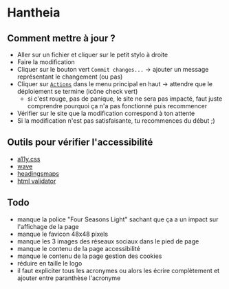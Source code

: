 # Hantheia

## Comment mettre à jour ?

- Aller sur un fichier et cliquer sur le petit stylo à droite
- Faire la modification
- Cliquer sur le bouton vert `Commit changes...` -> ajouter un message représentant le changement (ou pas)
- Cliquer sur [`Actions`](https://github.com/Hantheia/hantheia/actions) dans le menu principal en haut -> attendre que le déploiement se termine (icône check vert)
  - si c'est rouge, pas de panique, le site ne sera pas impacté, faut juste comprendre pourquoi ça n'a pas fonctionné puis recommencer
- Vérifier sur le site que la modification correspond à ton attente
- Si la modification n'est pas satisfaisante, tu recommences du début ;)

## Outils pour vérifier l'accessibilité

- [a11y.css](https://ffoodd.github.io/a11y.css/)
- [wave](https://wave.webaim.org/extension/)
- [headingsmaps](https://addons.mozilla.org/fr/firefox/addon/headingsmap/)
- [html validator](https://validator.w3.org/nu/#textarea)

## Todo

- manque la police "Four Seasons Light" sachant que ça a un impact sur l'affichage de la page
- manque le favicon 48x48 pixels
- manque les 3 images des réseaux sociaux dans le pied de page
- manque le contenu de la page accessibilité
- manque le contenu de la page gestion des cookies
- réduire en taille le logo
- il faut expliciter tous les acronymes ou alors les écrire complètement et ajouter entre paranthèse l'acronyme
